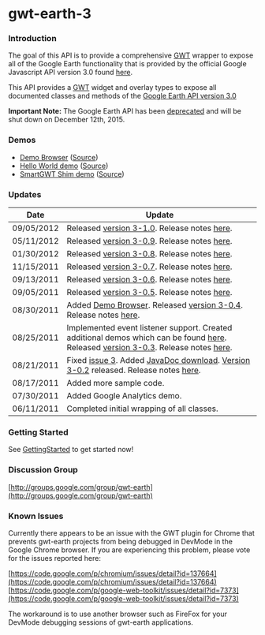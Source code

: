 # gwt-earth-3
### Introduction
The goal of this API is to provide a comprehensive [GWT](https://developers.google.com/web-toolkit/) wrapper to expose all of the Google Earth functionality that is provided by the official Google Javascript API version 3.0 found [here](https://developers.google.com/earth/documentation/reference/).

This API provides a [GWT](https://developers.google.com/web-toolkit/) widget and overlay types to expose all documented classes and methods of the [Google Earth API version 3.0](https://developers.google.com/earth/documentation/reference/)

**Important Note:** The Google Earth API has been [deprecated](https://developers.google.com/earth/documentation/reference/) and will be shut down on December 12th, 2015.

### Demos
* [Demo Browser](http://gwt-earth-demos.appspot.com/#HelloWorldDemo) ([Source](https://github.com/nitrousdigital/gwt-earth-3/tree/master/src/com/nitrous/gwt/earth/client/demo))
* [Hello World demo](http://gwt-earth.appspot.com/) ([Source](https://github.com/nitrousdigital/gwt-earth-3-test/blob/master/src/com/nitrous/gwt/earthtest/client/GwtEarthTest.java))
* [SmartGWT Shim demo](http://smart-gwt-earth-shim-demo.appspot.com/) ([Source](https://github.com/nitrousdigital/smart-gwt-earth-shim-demo))

### Updates
|Date|Update|
|----|------|
|09/05/2012	| Released [version 3-1.0](http://code.google.com/p/gwt-earth-3/downloads/detail?name=GwtEarth3-1.0.jar). Release notes [here](https://github.com/nitrousdigital/gwt-earth-3/blob/master/doc/ReleaseNotes.md). |
|05/11/2012	| Released [version 3-0.9](http://code.google.com/p/gwt-earth-3/downloads/detail?name=GwtEarth3-0.9.jar). Release notes [here](https://github.com/nitrousdigital/gwt-earth-3/blob/master/doc/ReleaseNotes.md). | 
|01/30/2012	| Released [version 3-0.8](http://code.google.com/p/gwt-earth-3/downloads/detail?name=GwtEarth3-0.8.jar). Release notes [here](https://github.com/nitrousdigital/gwt-earth-3/blob/master/doc/ReleaseNotes.md). |
|11/15/2011	| Released [version 3-0.7](http://code.google.com/p/gwt-earth-3/downloads/detail?name=GwtEarth3-0.7.jar). Release notes [here](https://github.com/nitrousdigital/gwt-earth-3/blob/master/doc/ReleaseNotes.md). |
|09/13/2011	| Released [version 3-0.6](http://code.google.com/p/gwt-earth-3/downloads/detail?name=GwtEarth3-0.6.jar). Release notes [here](https://github.com/nitrousdigital/gwt-earth-3/blob/master/doc/ReleaseNotes.md). |
|09/05/2011	| Released [version 3-0.5](http://code.google.com/p/gwt-earth-3/downloads/detail?name=GwtEarth3-0.5.jar). Release notes [here](https://github.com/nitrousdigital/gwt-earth-3/blob/master/doc/ReleaseNotes.md). |
|08/30/2011	| Added [Demo Browser](http://gwt-earth-demos.appspot.com/#HelloWorldDemo). Released [version 3-0.4](http://code.google.com/p/gwt-earth-3/downloads/detail?name=GwtEarth3-0.4.jar). Release notes [here](https://github.com/nitrousdigital/gwt-earth-3/blob/master/doc/ReleaseNotes.md). |
|08/25/2011	| Implemented event listener support. Created additional demos which can be found [here](http://code.google.com/p/gwt-earth-3/source/browse/#svn%2Ftrunk%2Fsrc%2Fcom%2Fnitrous%2Fgwt%2Fearth%2Fclient%2Fdemo). Released [version 3-0.3](http://code.google.com/p/gwt-earth-3/downloads/detail?name=GwtEarth3-0.3.jar). Release notes [here](https://github.com/nitrousdigital/gwt-earth-3/blob/master/doc/ReleaseNotes.md). |
|08/21/2011	| Fixed [issue 3](https://code.google.com/p/gwt-earth-3/issues/detail?id=3). Added [JavaDoc download](http://code.google.com/p/gwt-earth-3/downloads/detail?name=GwtEarth3-0.2-JavaDoc.zip). [Version 3-0.2](http://code.google.com/p/gwt-earth-3/downloads/detail?name=GwtEarth3-0.2.jar) released. Release notes [here](https://github.com/nitrousdigital/gwt-earth-3/blob/master/doc/ReleaseNotes.md). |
|08/17/2011	| Added more sample code. |
|07/30/2011	| Added Google Analytics demo. |
|06/11/2011	| Completed initial wrapping of all classes. |

### Getting Started
See [GettingStarted](https://github.com/nitrousdigital/gwt-earth-3/blob/master/doc/GettingStarted.md) to get started now!

### Discussion Group
[http://groups.google.com/group/gwt-earth](http://groups.google.com/group/gwt-earth)

### Known Issues
Currently there appears to be an issue with the GWT plugin for Chrome that prevents gwt-earth projects from being debugged in DevMode in the Google Chrome browser. If you are experiencing this problem, please vote for the issues reported here:

[https://code.google.com/p/chromium/issues/detail?id=137664](https://code.google.com/p/chromium/issues/detail?id=137664)
[https://code.google.com/p/google-web-toolkit/issues/detail?id=7373](https://code.google.com/p/google-web-toolkit/issues/detail?id=7373)

The workaround is to use another browser such as FireFox for your DevMode debugging sessions of gwt-earth applications.

